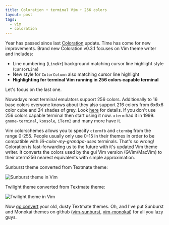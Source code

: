 ```yaml
---
title: Coloration + terminal Vim + 256 colors
layout: post
tags:
  - vim
  - coloration
---
```


Year has passed since last [Coloration](http://coloration.sickill.net/)
update. Time has come for new improvements. Brand new Coloration v0.3.1
focuses on Vim theme writer and includes:

* Line numbering (`LineNr`) background matching cursor line highlight style
  (`CursorLine`)
* New style for `ColorColumn` also matching cursor line highlight
* **Highlighting for terminal Vim running in 256 colors capable terminal**

Let's focus on the last one.

Nowadays most terminal emulators support 256 colors. Additionally to 16 base
colors everyone knows about they also support 216 colors from 6x6x6 color cube
and 24 shades of grey. Look
[here](http://www.mudpedia.org/wiki/Xterm_256_colors) for details. If you don't
use 256 colors capable terminal then start using it now. `xterm` had it in
1999. `gnome-terminal`, `konsole`, `iTerm2` and many more have it.

Vim colorschemes allows you to specify `ctermfb` and `ctermbg` from the range
0-255. People usually only use 0-15 in their themes in order to be compatible
with _16-color-my-grandpa-uses_ terminals. That's so wrong! Coloration is
fast-forwarding us to the future with it's updated Vim theme writer. It
converts the colors used by the gui Vim version (GVim/MacVim) to their xterm256
nearest equivalents with simple approximation.

Sunburst theme converted from Textmate theme:

![Sunburst theme in Vim](https://github.com/downloads/sickill/coloration/sunburst-comparison.png)

Twilight theme converted from Textmate theme:

![Twilight theme in Vim](https://github.com/downloads/sickill/coloration/twilight-comparison.png)

Now [go convert](http://coloration.sickill.net/) your old, dusty Textmate
themes. Oh, and I've put Sunburst and Monokai themes on github
([vim-sunburst](https://github.com/sickill/vim-sunburst),
[vim-monokai](https://github.com/sickill/vim-monokai)) for all you lazy
guys.
